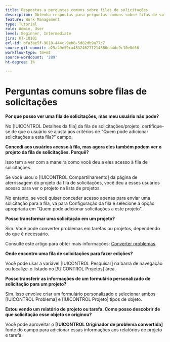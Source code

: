 ```yaml
---
title: Respostas a perguntas comuns sobre filas de solicitações
description: Obtenha respostas para perguntas comuns sobre filas de solicitações no [!DNL  Workfront].
feature: Work Management
type: Tutorial
role: Admin, User
level: Beginner, Intermediate
jira: KT-10101
exl-id: bfa3ae5f-9618-444c-9eb8-5d82db9a77c7
source-git-commit: a25a49e59ca483246271214886ea4dc9c10e8d66
workflow-type: tm+mt
source-wordcount: '289'
ht-degree: 1%

---
```


# Perguntas comuns sobre filas de solicitações

**Por que posso ver uma fila de solicitações, mas meu usuário não pode?**

No [!UICONTROL Detalhes da fila] da fila de solicitações/projeto, certifique-se de que o usuário se ajusta aos critérios de &quot;Quem pode adicionar solicitações a esta fila?&quot; campo.

**Concedi aos usuários acesso à fila, mas agora eles também podem ver o projeto da fila de solicitações. Porquê?**

Isso tem a ver com a maneira como você deu a eles acesso à fila de solicitações.

Se você usou o [!UICONTROL Compartilhamento] da página de aterrissagem do projeto da fila de solicitações, você deu a esses usuários acesso para ver o projeto na lista de projetos.

No entanto, se você quiser conceder acesso apenas para enviar uma solicitação para a fila, vá para Configuração da fila e selecione a opção apropriada em &quot;Quem pode adicionar solicitações a este projeto&quot;.

**Posso transformar uma solicitação em um projeto?**

Sim. Você pode converter problemas em tarefas ou projetos, dependendo do que é necessário.

Consulte este artigo para obter mais informações: [Converter problemas](https://experienceleague.adobe.com/docs/workfront/using/manage-work/issues/convert-issues/convert-issues-overview.html?lang=en).

**Onde encontro uma fila de solicitações para fazer edições?**

Você pode usar a variável [!UICONTROL Pesquisar] na barra de navegação ou localize-o listado no [!UICONTROL Projetos] área.

**Posso transferir as informações de um formulário personalizado de solicitação para um projeto?**

Sim. Isso envolve criar um formulário personalizado e selecionar ambos [!UICONTROL Problema] e [!UICONTROL Projeto] tipos de objeto.

**Estou vendo um relatório de projeto ou tarefa. Como posso descobrir de que solicitação esse objeto se originou?**

Você pode aproveitar o **[!UICONTROL Originador de problema convertida]** fonte do campo para adicionar essas informações aos relatórios de projeto e tarefa.
